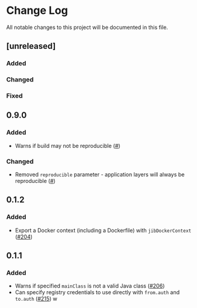 # Change Log
All notable changes to this project will be documented in this file.
## [unreleased]

### Added

### Changed

### Fixed

## 0.9.0

### Added

- Warns if build may not be reproducible ([#]())

### Changed

- Removed `reproducible` parameter - application layers will always be reproducible ([#]())

## 0.1.2

### Added

- Export a Docker context (including a Dockerfile) with `jibDockerContext` ([#204](https://github.com/google/jib/issues/204))

## 0.1.1

### Added

- Warns if specified `mainClass` is not a valid Java class ([#206](https://github.com/google/jib/issues/206))
- Can specify registry credentials to use directly with `from.auth` and `to.auth` ([#215](https://github.com/google/jib/issues/215))
w